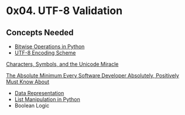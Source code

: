 # 0x04. UTF-8 Validation
## Concepts Needed
* [Bitwise Operations in Python](https://intranet.alxswe.com/rltoken/BslyYNZlXdyxW3_b0WNOcg)
* [UTF-8 Encoding Scheme](https://intranet.alxswe.com/rltoken/oqFi6P1hNvp9aSuNv---IQ)

[Characters, Symbols, and the Unicode Miracle](https://intranet.alxswe.com/rltoken/d--jVK8sBSlhkosu7pFzdw)

[The Absolute Minimum Every Software Developer Absolutely, Positively Must Know About](https://intranet.alxswe.com/rltoken/9EwaXVds22dSK3IvF5nNCA)
* [Data Representation]()
* [List Manipulation in Python](https://intranet.alxswe.com/rltoken/TaN91MgmOL80GeOGvmldIw)
* Boolean Logic